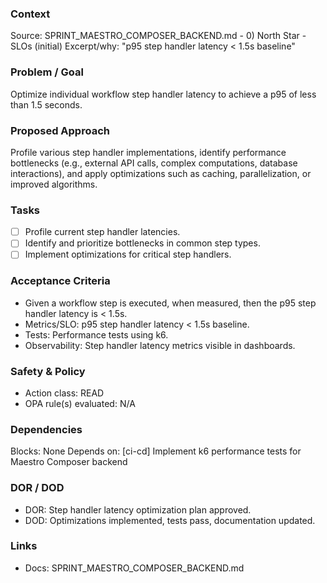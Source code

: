 ### Context
Source: SPRINT_MAESTRO_COMPOSER_BACKEND.md - 0) North Star - SLOs (initial)
Excerpt/why: "p95 step handler latency < 1.5s baseline"

### Problem / Goal
Optimize individual workflow step handler latency to achieve a p95 of less than 1.5 seconds.

### Proposed Approach
Profile various step handler implementations, identify performance bottlenecks (e.g., external API calls, complex computations, database interactions), and apply optimizations such as caching, parallelization, or improved algorithms.

### Tasks
- [ ] Profile current step handler latencies.
- [ ] Identify and prioritize bottlenecks in common step types.
- [ ] Implement optimizations for critical step handlers.

### Acceptance Criteria
- Given a workflow step is executed, when measured, then the p95 step handler latency is < 1.5s.
- Metrics/SLO: p95 step handler latency < 1.5s baseline.
- Tests: Performance tests using k6.
- Observability: Step handler latency metrics visible in dashboards.

### Safety & Policy
- Action class: READ
- OPA rule(s) evaluated: N/A

### Dependencies
Blocks: None
Depends on: [ci-cd] Implement k6 performance tests for Maestro Composer backend

### DOR / DOD
- DOR: Step handler latency optimization plan approved.
- DOD: Optimizations implemented, tests pass, documentation updated.

### Links
- Docs: SPRINT_MAESTRO_COMPOSER_BACKEND.md

